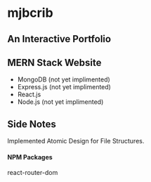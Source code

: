 # mjbcrib 
## An Interactive Portfolio

## MERN Stack Website
* MongoDB (not yet implimented)
* Express.js (not yet implimented)
* React.js
* Node.js (not yet implimented)

## Side Notes
Implemented Atomic Design for File Structures.

#### NPM Packages
react-router-dom

####



